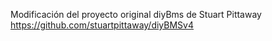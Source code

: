 Modificación del proyecto original diyBms de Stuart Pittaway https://github.com/stuartpittaway/diyBMSv4
